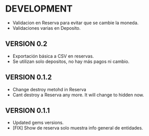 DEVELOPMENT
=========

* Validacion en Reserva para evitar que se cambie la moneda.
* Validaciones varias en Deposito.

VERSION 0.2
----------

* Exportación básica a CSV en reservas.
* Se utilizan solo depositos, no hay más pagos ni cambio.

VERSION 0.1.2
-------------
* Change destroy metohd in Reserva
* Cant destroy a Reserva any more. It will change to hidden now.

VERSION 0.1.1
-------------

* Updated gems versions.
* [FIX] Show de reserva solo muestra info general de entidades.


